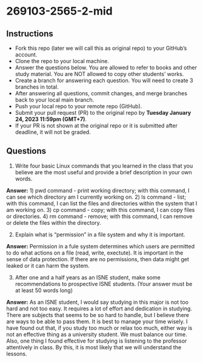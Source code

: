 # 269103-2565-2-mid

## Instructions

- Fork this repo (later we will call this as original repo) to your GitHub’s account. 
- Clone the repo to your local machine.
- Answer the questions below. You are allowed to refer to books and other study material. You are NOT allowed to copy other students’ works. 
- Create a branch for answering each question. You will need to create 3 branches in total.
- After answering all questions, commit changes, and merge branches back to your local main branch.
- Push your local repo to your remote repo (GitHub).
- Submit your pull request (PR) to the original repo by **Tuesday January 24, 2023 11:59pm (GMT+7)**.
- If your PR is not shown at the original repo or it is submitted after deadline, it will not be graded.

## Questions

1. Write four basic Linux commands that you learned in the class that you believe are the most useful and provide a brief description in your own words. 

**Answer:** 1) pwd command - print working directory; with this command, I can see which directory am I currently working on.
            2) ls command - list; with this command, I can list the files and directories within the system that I am working on.
            3) cp command - copy; with this command, I can copy files or directories.
            4) rm command - remove; with this command, I can remove or delete the files within the directory.

2. Explain what is “permission” in a file system and why it is important.

**Answer:** Permission in a fule system determines which users are permitted to do what actions on a file (read, write, exectute). It is important in the sense of data protection. If there are no permissions, then data might get leaked or it can harm the system.

3. After one and a half years as an ISNE student, make some recommendations to prospective ISNE students. (Your answer must be at least 50 words long)

**Answer:** As an ISNE student, I would say studying in this major is not too hard and not too easy. It requires a lot of effort and dedication in studying. There are subjects that seems to be so hard to handle, but I believe there are ways to be able to pass them. It is best to manage your time wisely. I have found out that, if you study too much or relax too much, either way is not an effective thing as a university student. We must balance our time. Also, one thing I found effective for studying is listening to the professor attentively in class. By this, it is most likely that we will understand the lessons.
